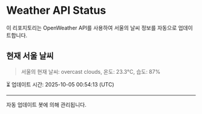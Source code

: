 
# Weather API Status

이 리포지토리는 OpenWeather API를 사용하여 서울의 날씨 정보를 자동으로 업데이트합니다.

## 현재 서울 날씨
> 서울의 현재 날씨: overcast clouds, 온도: 23.3°C, 습도: 87%

⏳ 업데이트 시간: 2025-10-05 00:54:13 (UTC)

---
자동 업데이트 봇에 의해 관리됩니다.
